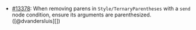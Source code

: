 * [#13378](https://github.com/rubocop/rubocop/issues/13378): When removing parens in `Style/TernaryParentheses` with a `send` node condition, ensure its arguments are parenthesized. ([@dvandersluis][])
